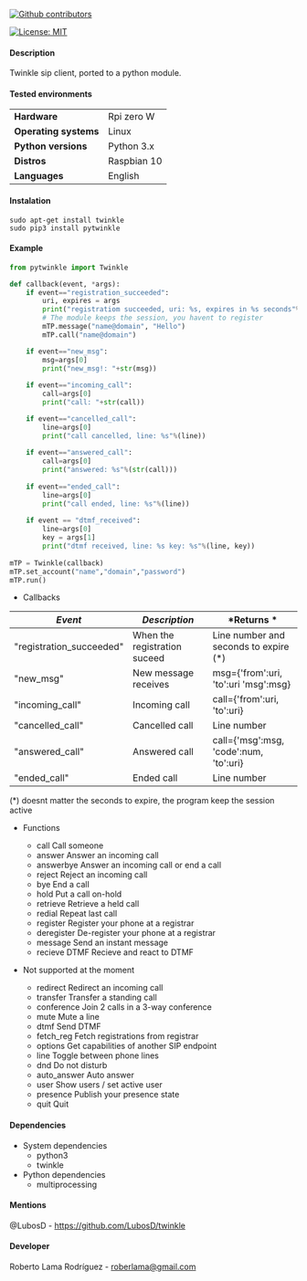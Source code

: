 <p align="left" >
<a href="https://github.com/RoberWare/pytwinkle/graphs/contributors"><img src="https://img.shields.io/github/contributors/RoberWare/pytwinkle" alt="Github contributors"/></a>
<!-- <a href="https://github.com/RoberWare/pytwinkle"><img src="https://img.shields.io/github/release-pre/RoberWare/pytwinkle" alt="Github release"/></a>
<a href="https://github.com/RoberWare/pytwinkle/stargazers"><img src="https://img.shields.io/github/stars/RoberWare/pytwinkle" alt="Github stars"/></a> -->
</p>

[![License: MIT](https://img.shields.io/badge/License-MIT-blue.svg)](https://opensource.org/licenses/MIT)

#### Description
Twinkle sip client, ported to a python module.

#### Tested environments

|                         |                                         |
|-------------------------|-----------------------------------------|
| **Hardware**            | Rpi zero W                              | 
| **Operating systems**   | Linux                                   |
| **Python versions**     | Python 3.x                              |
| **Distros**             | Raspbian 10                             |
| **Languages**           | English                                 |

#### Instalation
```Shell
sudo apt-get install twinkle
sudo pip3 install pytwinkle
```

#### Example
```Python
from pytwinkle import Twinkle

def callback(event, *args):
    if event=="registration_succeeded":
        uri, expires = args
        print("registratiom succeeded, uri: %s, expires in %s seconds"%(uri, expires))
        # The module keeps the session, you havent to register
        mTP.message("name@domain", "Hello")
        mTP.call("name@domain")

    if event=="new_msg":
        msg=args[0]
        print("new_msg!: "+str(msg))
    
    if event=="incoming_call":
        call=args[0]
        print("call: "+str(call))

    if event=="cancelled_call":
        line=args[0]
        print("call cancelled, line: %s"%(line))
        
    if event=="answered_call":
        call=args[0]
        print("answered: %s"%(str(call)))
        
    if event=="ended_call":
        line=args[0]
        print("call ended, line: %s"%(line))
    
    if event == "dtmf_received":
        line=args[0]
        key = args[1]
        print("dtmf received, line: %s key: %s"%(line, key))
        
mTP = Twinkle(callback)  
mTP.set_account("name","domain","password")
mTP.run()
```

 - Callbacks
 
| *Event*                  |  *Description*               | *Returns *                             |
|--------------------------|------------------------------|----------------------------------------|
| "registration_succeeded" | When the registration suceed | Line number and seconds to expire (*)  |
| "new_msg"                | New message receives         | msg={'from':uri, 'to':uri 'msg':msg}   |
| "incoming_call"          | Incoming call                | call={'from':uri, 'to':uri}            |
| "cancelled_call"         | Cancelled call               | Line number                            |
| "answered_call"          | Answered call                | call={'msg':msg, 'code':num, 'to':uri} |
| "ended_call"             | Ended call                   | Line number                            |

(*) doesnt matter the seconds to expire, the program keep the session active

 - Functions
   - call		Call someone
   - answer		Answer an incoming call
   - answerbye	Answer an incoming call or end a call
   - reject		Reject an incoming call
   - bye		    End a call
   - hold		Put a call on-hold
   - retrieve	Retrieve a held call
   - redial		Repeat last call
   - register	Register your phone at a registrar
   - deregister	De-register your phone at a registrar
   - message		Send an instant message
   - recieve DTMF  Recieve and react to DTMF

 - Not supported at the moment
   - redirect	Redirect an incoming call
   - transfer	Transfer a standing call
   - conference	Join 2 calls in a 3-way conference
   - mute		Mute a line
   - dtmf		Send DTMF
   - fetch_reg	Fetch registrations from registrar
   - options		Get capabilities of another SIP endpoint
   - line		Toggle between phone lines
   - dnd		Do not disturb
   - auto_answer	Auto answer
   - user		Show users / set active user
   - presence	Publish your presence state
   - quit		Quit


#### Dependencies
- System dependencies
  - python3
  - twinkle
- Python dependencies
    - multiprocessing
    
#### Mentions
  @LubosD - https://github.com/LubosD/twinkle
  
#### Developer
Roberto Lama Rodríguez - roberlama@gmail.com
 
